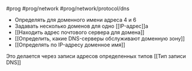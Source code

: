 #prog #prog/network #prog/network/protocol/dns 

- Определять для доменного имени адреса 4 и 6
- Задавать несколько доменов для одно [[IP-адрес]]а
- [[Находить адрес почтового сервера для домена]]
- [[Определить, какие DNS-серверы обслуживают доменную зону]]
- [[Определять по IP-адресу доменное имя]]

Это делается через записи адресов определенных типов
[[Тип записи DNS]]
